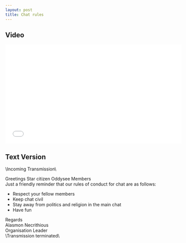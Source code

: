 ```yaml
---
layout: post
title: Chat rules
---
```

## Video

<iframe width="560" height="315" src="//www.youtube.com/embed/jZexq_sTtas" frameborder="0" allowfullscreen></iframe>

## Text Version

\\Incoming Transmission\\

Greetings Star citizen Oddysee Members  
Just a friendly reminder that our rules of conduct for chat are as follows:

* Respect your fellow members
* Keep chat civil
* Stay away from politics and religion in the main chat
* Have fun

Regards  
Alasmon Necrithious  
Organisation Leader  
\\Transmission terminated\\
